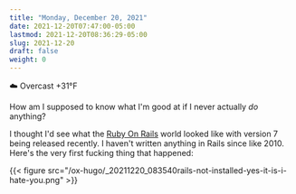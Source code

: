 ```yaml
---
title: "Monday, December 20, 2021"
date: 2021-12-20T07:47:00-05:00
lastmod: 2021-12-20T08:36:29-05:00
slug: 2021-12-20
draft: false
weight: 0
---
```


☁️ Overcast +31°F

How am I supposed to know what I'm good at if I never actually _do_ anything?

I thought I'd see what the [Ruby On Rails](https://rubyonrails.org) world looked like with version 7 being released recently. I haven't written anything in Rails since like 2010. Here's the very first fucking thing that happened:

{{< figure src="/ox-hugo/_20211220_083540rails-not-installed-yes-it-is-i-hate-you.png" >}}

[//]: # "Exported with love from a post written in Org mode"
[//]: # "- https://github.com/kaushalmodi/ox-hugo"
